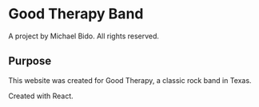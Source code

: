 # Good Therapy Band
A project by Michael Bido. All rights reserved.

## Purpose
This website was created for Good Therapy, a classic rock band in Texas.

Created with React.